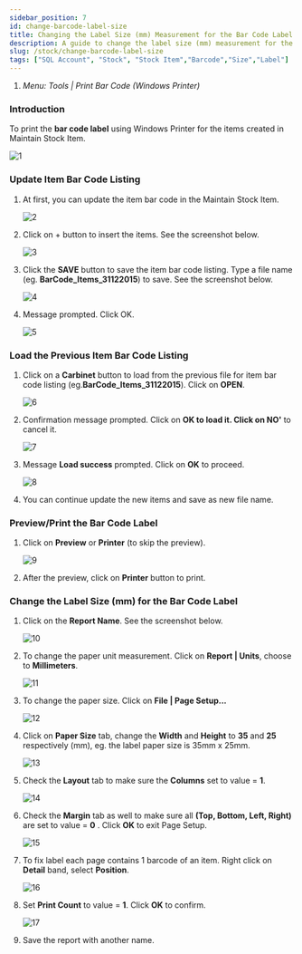 ```yaml
---
sidebar_position: 7
id: change-barcode-label-size
title: Changing the Label Size (mm) Measurement for the Bar Code Label
description: A guide to change the label size (mm) measurement for the bar code label for SQL Account
slug: /stock/change-barcode-label-size
tags: ["SQL Account", "Stock", "Stock Item","Barcode","Size","Label"]
---
```



1. *Menu: Tools | Print Bar Code (Windows Printer)*

### Introduction

To print the **bar code label** using Windows Printer for the items created in Maintain Stock Item.

![1](../../static/img/stock/change-barcode-label-size/1.png)

### Update Item Bar Code Listing

1. At first, you can update the item bar code in the Maintain Stock Item.

    ![2](../../static/img/stock/change-barcode-label-size/2.png)

2. Click on + button to insert the items. See the screenshot below.

    ![3](../../static/img/stock/change-barcode-label-size/3.png)

3. Click the **SAVE** button to save the item bar code listing. Type a file name (eg. **BarCode_Items_31122015**) to save. See the screenshot below.

    ![4](../../static/img/stock/change-barcode-label-size/4.png)

4. Message prompted. Click OK.

    ![5](../../static/img/stock/change-barcode-label-size/5.png)

### Load the Previous Item Bar Code Listing

1. Click on a **Carbinet** button to load from the previous file for item bar code listing (eg.**BarCode_Items_31122015**). Click on **OPEN**.

    ![6](../../static/img/stock/change-barcode-label-size/6.png)

2. Confirmation message prompted. Click on **OK to load it. Click on NO'** to cancel it.

    ![7](../../static/img/stock/change-barcode-label-size/7.png)

3. Message **Load success** prompted. Click on **OK** to proceed.

    ![8](../../static/img/stock/change-barcode-label-size/8.png)

4. You can continue update the new items and save as new file name.

### Preview/Print the Bar Code Label

1. Click on **Preview** or **Printer** (to skip the preview).

    ![9](../../static/img/stock/change-barcode-label-size/9.png)

2. After the preview, click on **Printer** button to print.

### Change the Label Size (mm) for the Bar Code Label

1. Click on the **Report Name**. See the screenshot below.

    ![10](../../static/img/stock/change-barcode-label-size/10.png)

2. To change the paper unit measurement. Click on **Report | Units**, choose to **Millimeters**.

    ![11](../../static/img/stock/change-barcode-label-size/11.png)

3. To change the paper size. Click on **File | Page Setup...**

    ![12](../../static/img/stock/change-barcode-label-size/12.png)

4. Click on **Paper Size** tab, change the **Width** and **Height** to **35** and **25** respectively (mm), eg. the label paper size is 35mm x 25mm.

    ![13](../../static/img/stock/change-barcode-label-size/13.png)

5. Check the **Layout** tab to make sure the **Columns** set to value = **1**.

    ![14](../../static/img/stock/change-barcode-label-size/14.png)

6. Check the **Margin** tab as well to make sure all **(Top, Bottom, Left, Right)** are set to value = **0** . Click **OK** to exit Page Setup.

    ![15](../../static/img/stock/change-barcode-label-size/15.png)

7. To fix label each page contains 1 barcode of an item. Right click on **Detail** band, select **Position**.

    ![16](../../static/img/stock/change-barcode-label-size/16.png)

8. Set **Print Count** to value = **1**. Click **OK** to confirm.

    ![17](../../static/img/stock/change-barcode-label-size/17.png)

9. Save the report with another name.
